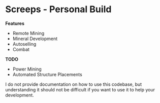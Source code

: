 # Screeps - Personal Build

**Features**
- Remote Mining
- Mineral Development
- Autoselling
- Combat

**TODO**
- Power Mining
- Automated Structure Placements

I do not provide documentation on how to use this codebase, but understanding it should not be difficult if you want to use it to help your development.
